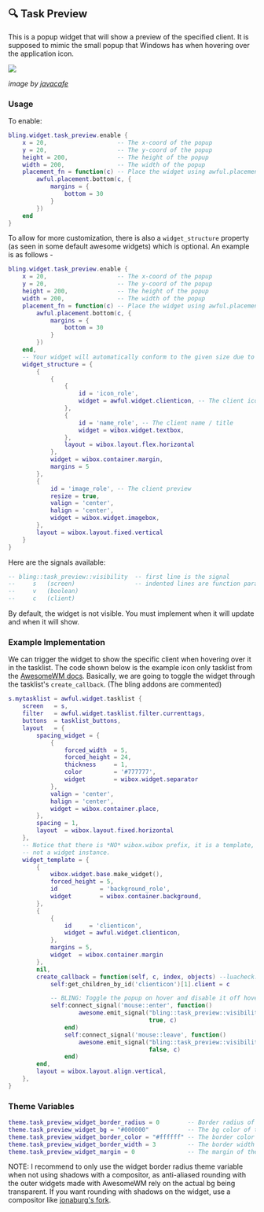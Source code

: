 ## 🔍 Task Preview <!-- {docsify-ignore} -->

This is a popup widget that will show a preview of the specified client. It is supposed to mimic the small popup that Windows has when hovering over the application icon.

![](https://user-images.githubusercontent.com/33443763/124705653-d7b98b80-deaa-11eb-8091-42bbe62365be.png)

*image by [javacafe](https://github.com/JavaCafe01)*

### Usage

To enable:

```lua
bling.widget.task_preview.enable {
    x = 20,                    -- The x-coord of the popup
    y = 20,                    -- The y-coord of the popup
    height = 200,              -- The height of the popup
    width = 200,               -- The width of the popup
    placement_fn = function(c) -- Place the widget using awful.placement (this overrides x & y)
        awful.placement.bottom(c, {
            margins = {
                bottom = 30
            }
        })
    end
}
```

To allow for more customization, there is also a `widget_structure` property (as seen in some default awesome widgets) which is optional. An example is as follows -

```lua
bling.widget.task_preview.enable {
    x = 20,                    -- The x-coord of the popup
    y = 20,                    -- The y-coord of the popup
    height = 200,              -- The height of the popup
    width = 200,               -- The width of the popup
    placement_fn = function(c) -- Place the widget using awful.placement (this overrides x & y)
        awful.placement.bottom(c, {
            margins = {
                bottom = 30
            }
        })
    end,
    -- Your widget will automatically conform to the given size due to a constraint container.
    widget_structure = {
        {
            {
                {
                    id = 'icon_role',
                    widget = awful.widget.clienticon, -- The client icon
                },
                {
                    id = 'name_role', -- The client name / title
                    widget = wibox.widget.textbox,
                },
                layout = wibox.layout.flex.horizontal
            },
            widget = wibox.container.margin,
            margins = 5
        },
        {
            id = 'image_role', -- The client preview
            resize = true,
            valign = 'center',
            halign = 'center',
            widget = wibox.widget.imagebox,
        },
        layout = wibox.layout.fixed.vertical
    }
}
```

Here are the signals available:

```lua
-- bling::task_preview::visibility  -- first line is the signal
--     s   (screen)                 -- indented lines are function parameters
--     v   (boolean)
--     c   (client)
```

By default, the widget is not visible. You must implement when it will update and when it will show.

### Example Implementation

We can trigger the widget to show the specific client when hovering over it in the tasklist. The code shown below is the example icon only tasklist from the [AwesomeWM docs](https://awesomewm.org/doc/api/classes/awful.widget.tasklist.html). Basically, we are going to toggle the widget through the tasklist's `create_callback`. (The bling addons are commented)

```lua
s.mytasklist = awful.widget.tasklist {
    screen   = s,
    filter   = awful.widget.tasklist.filter.currenttags,
    buttons  = tasklist_buttons,
    layout   = {
        spacing_widget = {
            {
                forced_width  = 5,
                forced_height = 24,
                thickness     = 1,
                color         = '#777777',
                widget        = wibox.widget.separator
            },
            valign = 'center',
            halign = 'center',
            widget = wibox.container.place,
        },
        spacing = 1,
        layout  = wibox.layout.fixed.horizontal
    },
    -- Notice that there is *NO* wibox.wibox prefix, it is a template,
    -- not a widget instance.
    widget_template = {
        {
            wibox.widget.base.make_widget(),
            forced_height = 5,
            id            = 'background_role',
            widget        = wibox.container.background,
        },
        {
            {
                id     = 'clienticon',
                widget = awful.widget.clienticon,
            },
            margins = 5,
            widget  = wibox.container.margin
        },
        nil,
        create_callback = function(self, c, index, objects) --luacheck: no unused args
            self:get_children_by_id('clienticon')[1].client = c

            -- BLING: Toggle the popup on hover and disable it off hover
            self:connect_signal('mouse::enter', function()
                    awesome.emit_signal("bling::task_preview::visibility", s,
                                        true, c)
                end)
                self:connect_signal('mouse::leave', function()
                    awesome.emit_signal("bling::task_preview::visibility", s,
                                        false, c)
                end)
        end,
        layout = wibox.layout.align.vertical,
    },
}
```

### Theme Variables

```lua
theme.task_preview_widget_border_radius = 0        -- Border radius of the widget (With AA)
theme.task_preview_widget_bg = "#000000"           -- The bg color of the widget
theme.task_preview_widget_border_color = "#ffffff" -- The border color of the widget
theme.task_preview_widget_border_width = 3         -- The border width of the widget
theme.task_preview_widget_margin = 0               -- The margin of the widget
```

NOTE: I recommend to only use the widget border radius theme variable when not using shadows with a compositor, as anti-aliased rounding with the outer widgets made with AwesomeWM rely on the actual bg being transparent. If you want rounding with shadows on the widget, use a compositor like [jonaburg's fork](https://github.com/jonaburg/picom).
